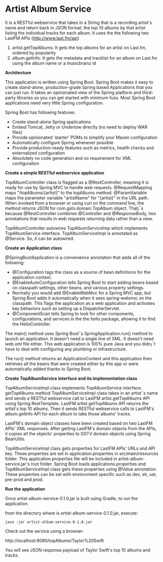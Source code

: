 # Artist Album Service

It is a RESTful webservice that takes in a String that is a recording artist's name and return back in JSON format, the top 10 albums by that artist listing the individual tracks for each album. It uses the the following two LastFM APIs (http://www.last.fm/api)

1. artist.getTopAlbums: It gets the top albums for an artist on Last.fm, ordered by popularity
2. album.getInfo: It gets the metadata and tracklist for an album on Last.fm using the album name or a musicbrainz id

__Architecture__

This application is written using Spring Boot. Spring Boot makes it easy to create stand-alone, production-grade Spring based Applications that you can just run. It takes an opinionated view of the Spring platform and third-party libraries so you can get started with minimum fuss. Most Spring Boot applications need very little Spring configuration.

Spring Boot has following features:

 - Create stand-alone Spring applications
 - Embed Tomcat, Jetty or Undertow directly (no need to deploy WAR files)
 - Provide opinionated 'starter' POMs to simplify your Maven configuration
 - Automatically configure Spring whenever possible
 - Provide production-ready features such as metrics, health checks and externalized configuration
 - Absolutely no code generation and no requirement for XML configuration
 
__Create a simple RESTful webservice application__

TopAlbumController class is flagged as a @RestController, meaning it is ready for use by Spring MVC to handle web requests. @RequestMapping maps "/topAlbums/{artist}" to the topAlbums method. @ParamVariable maps the parameter variable "artistName" for "{artist}" in the URL path. When invoked from a browser or using curl on the command line, the method returns JSON for com.gstv.domain.TopAlbum object. That¡¯s because @RestController combines @Controller and @ResponseBody, two annotations that results in web requests returning data rather than a view.

TopAlbumController autowires TopAlbumServiceImp which implements TopAlbumService interface. TopAlbumServiceImpl is annotated as @Service. So, it can be autowired.

__Create an Application class__

@SpringBootApplication is a convenience annotation that adds all of the following:

 - @Configuration tags the class as a source of bean definitions for the application context.
 - @EnableAutoConfiguration tells Spring Boot to start adding beans based on classpath settings, other beans, and various property settings.
 - Normally you would add @EnableWebMvc for a Spring MVC app, but Spring Boot adds it automatically when it sees spring-webmvc on the classpath. This flags the application as a web application and activates key behaviors such as setting up a DispatcherServlet.
 - @ComponentScan tells Spring to look for other components, configurations, and services in the the hello package, allowing it to find the HelloController.
 
The main() method uses Spring Boot¯s SpringApplication.run() method to launch an application. It doesn't need a single line of XML. It doesn't need web.xml file either. This web application is 100% pure Java and you didn¡¯t have to deal with configuring any plumbing or infrastructure.

The run() method returns an ApplicationContext and this application then retrieves all the beans that were created either by this app or were automatically added thanks to Spring Boot.

__Create TopAlbumService interface and its implementation class__

TopAlbumServiceImpl class implements TopAlbumService interface. getTopAlbums method TopAlbumServiceImpl class takes in an artist¯s name and sends a RESTful webservice call to LastFM artist.getTopAlbums API using Spring RestTemplate. LastFM artist.getTopAlbums API returns the artist's top 10 albums. Then it sends RESTful webservice calls to LastFM's album.getInfo API for each album to take those albums' tracks.

LastFM's domain object classes have been created based on two LastFM APIs' XML responses. After getting LastFM's domain objects from the APIs, it copies all the objects' properties to GSTV domain objects using Spring BeanUtils.

TopAlbumServiceImpl class gets properties for LastFM APIs' URLs and API key. These properties are set in application.properties in src/main/resources folder. This application.properties file will be included in artist-album-service.jar's root folder. Spring Boot loads applications.properties and TopAlbumServiceImpl class gets these properties using @Value annotation. These properties can be set with environment specific such as dev, sit, uat, pre-prod and prod.

__Run the application__

Once artist-album-service-0.1.0.jar is built using Gradle, to run the application:

from the directory where is artist-album-service-0.1.0.jar, execute: 

    java -jar artist-album-service-0.1.0.jar

Check out the service using a browser:

http://localhost:8080/topAlbums/Taylor%20Swift

You will see JSON response payload of Taylor Swift's top 10 albums and tracks.

